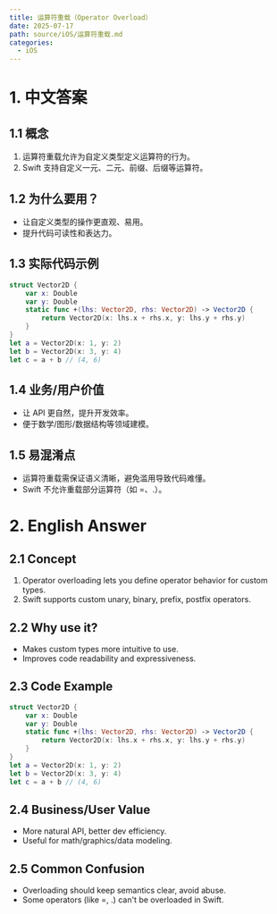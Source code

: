 ```yaml
---
title: 运算符重载（Operator Overload）
date: 2025-07-17
path: source/iOS/运算符重载.md
categories:
  - iOS
---
```


# 1. 中文答案

## 1.1 概念
1. 运算符重载允许为自定义类型定义运算符的行为。
2. Swift 支持自定义一元、二元、前缀、后缀等运算符。

## 1.2 为什么要用？
- 让自定义类型的操作更直观、易用。
- 提升代码可读性和表达力。

## 1.3 实际代码示例
```swift
struct Vector2D {
    var x: Double
    var y: Double
    static func +(lhs: Vector2D, rhs: Vector2D) -> Vector2D {
        return Vector2D(x: lhs.x + rhs.x, y: lhs.y + rhs.y)
    }
}
let a = Vector2D(x: 1, y: 2)
let b = Vector2D(x: 3, y: 4)
let c = a + b // (4, 6)
```

## 1.4 业务/用户价值
- 让 API 更自然，提升开发效率。
- 便于数学/图形/数据结构等领域建模。

## 1.5 易混淆点
- 运算符重载需保证语义清晰，避免滥用导致代码难懂。
- Swift 不允许重载部分运算符（如 =、.）。

# 2. English Answer

## 2.1 Concept
1. Operator overloading lets you define operator behavior for custom types.
2. Swift supports custom unary, binary, prefix, postfix operators.

## 2.2 Why use it?
- Makes custom types more intuitive to use.
- Improves code readability and expressiveness.

## 2.3 Code Example
```swift
struct Vector2D {
    var x: Double
    var y: Double
    static func +(lhs: Vector2D, rhs: Vector2D) -> Vector2D {
        return Vector2D(x: lhs.x + rhs.x, y: lhs.y + rhs.y)
    }
}
let a = Vector2D(x: 1, y: 2)
let b = Vector2D(x: 3, y: 4)
let c = a + b // (4, 6)
```

## 2.4 Business/User Value
- More natural API, better dev efficiency.
- Useful for math/graphics/data modeling.

## 2.5 Common Confusion
- Overloading should keep semantics clear, avoid abuse.
- Some operators (like =, .) can't be overloaded in Swift.
